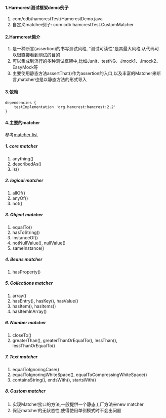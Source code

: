 #### 1.Harmcrest测试框架demo例子
1. com/cdb/hamcrestTest/HamcrestDemo.java
2. 自定义matcher例子: com.cdb.hamcrestTest.CustomMatcher
#### 2.Harmcrest简介
1. 是一种断言(assertion)的书写测试风格, "测试可读性"是其最大风格,从代码可以很直接看到测试的目的
2. 可以集成到流行的多种测试框架中,比如Junit、testNG、Jmock1、Jmock2、EasyMock等
3. 主要使用静态方法assertThat()作为assertion的入口,以及丰富的Matcher来断言,matcher也是以静态方法的形式导入

#### 3.依赖
````
dependencies {
    testImplementation 'org.hamcrest:hamcrest:2.2'
}
````
#### 4.主要的matcher
参考[matcher list](https://hamcrest.org/JavaHamcrest/tutorial)  
##### 1. core matcher
1. anything()
2. describedAs()
3. is()
##### 2. logical matcher
1. allOf()
2. anyOf()
3. not()
##### 3. Object matcher
1. equalTo()
2. hasToString()
3. instanceOf()
4. notNullValue(), nullValue()
5. sameInstance()
##### 4. Beans matcher
1. hasProperty()
##### 5. Collections matcher
1. array()
2. hasEntry(), hasKey(), hasValue()
3. hasItem(), hasItems()
4. hasItemInArray()
##### 6. Number matcher
1. closeTo()
2. greaterThan(), greaterThanOrEqualTo(), lessThan(), lessThanOrEqualTo()
##### 7. Text matcher
1. equalToIgnoringCase()
2. equalToIgnoringWhiteSpace(), equalToCompressingWhiteSpace()
3. containsString(), endsWith(), startsWith()
##### 8. Custom matcher
1. 实现Matcher接口的方法,一般提供一个静态工厂方法来new matcher
2. 保证matcher的无状态性,使得使用单例模式时不会出问题
